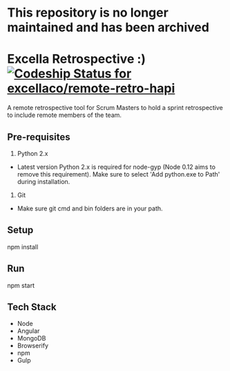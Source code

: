 # This repository is no longer maintained and has been archived

# Excella Retrospective :) [ ![Codeship Status for excellaco/remote-retro-hapi](https://codeship.io/projects/842944b0-1444-0132-37bd-02b0a67a5018/status)](https://codeship.io/projects/33454)

A remote retrospective tool for Scrum Masters to hold a sprint retrospective to include remote members of the team. 

## Pre-requisites
1. Python 2.x
  * Latest version Python 2.x is required for node-gyp (Node 0.12 aims to remove this requirement). Make sure to select 'Add python.exe to Path' during installation.
1. Git
  * Make sure git cmd and bin folders are in your path.

## Setup
npm install

## Run
npm start

## Tech Stack
* Node
* Angular
* MongoDB
* Browserify
* npm
* Gulp

